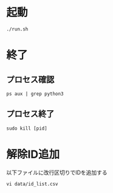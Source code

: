 
# 起動

```
./run.sh
```


# 終了

## プロセス確認

```
ps aux | grep python3
```


## プロセス終了

```
sudo kill [pid]
```

# 解除ID追加

以下ファイルに改行区切りでIDを追加する

```
vi data/id_list.csv
```
